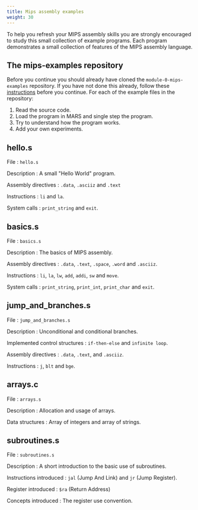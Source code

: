 ```yaml
---
title: Mips assembly examples
weight: 30
---
```



To help you refresh your MIPS assembly skills you are strongly encouraged to
study this small collection of example programs. Each program demonstrates a
small collection of features of the MIPS assembly language.

## The mips-examples repository

Before you continue you should already have cloned the
`module-0-mips-examples` repository. If you have not done this already,
follow these [instructions](clone-repository) before you continue. 
For each of the example files in the repository:

1. Read the source code.
2. Load the program in MARS and single step the program.
3. Try to understand how the program works.
4. Add your own experiments.

## hello.s


File
:   `hello.s`

Description
:   A small "Hello World" program.

Assembly directives
:   `.data`, `.asciiz` and `.text`

Instructions
:  `li` and  `la`. 

System calls
:   `print_string` and  `exit`. 

## basics.s

File
:   `basics.s`

Description
:   The basics of MIPS assembly.

Assembly directives
:    `.data`,  `.text`,  `.space`,  `.word` and  `.asciiz`.

Instructions
:  `li`,  `la`,  `lw`,  `add`,  `addi`,  `sw` and  `move`.

System calls
:   `print_string`,  `print_int`,  `print_char` and  `exit`.

## jump_and_branches.s

File
:   `jump_and_branches.s`

Description
:   Unconditional and conditional branches.

Implemented control structures
:   `if-then-else` and  `infinite loop`.

Assembly directives
:    `.data`,  `.text`,  and  `.asciiz`.

Instructions
:   `j`, `blt` and `bge`. 
  
  
## arrays.c

File
:   `arrays.s`

Description
:   Allocation and usage of arrays.

Data structures
:   Array of integers and array of strings.

## subroutines.s

File
:   `subroutines.s`

Description
:   A short introduction to the basic use of subroutines. 

Instructions introduced
:  `jal` (Jump And Link) and  `jr` (Jump Register).

Register introduced
: `$ra` (Return Address)

Concepts introduced
:  The register use convention.

